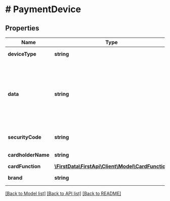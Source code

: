 # # PaymentDevice

## Properties

Name | Type | Description | Notes
------------ | ------------- | ------------- | -------------
**deviceType** | **string** | The data format. | 
**data** | **string** | Data from device containing, at a minimum, a transaction-unique key serial number (KSN) and track 2 card data. | 
**securityCode** | **string** | Card verification value/number. | [optional] 
**cardholderName** | **string** | Name of cardholder. | [optional] 
**cardFunction** | [**\FirstData\FirstApi\Client\Model\CardFunction**](CardFunction.md) |  | [optional] 
**brand** | **string** | The card brand. | [optional] 

[[Back to Model list]](../../README.md#documentation-for-models) [[Back to API list]](../../README.md#documentation-for-api-endpoints) [[Back to README]](../../README.md)


